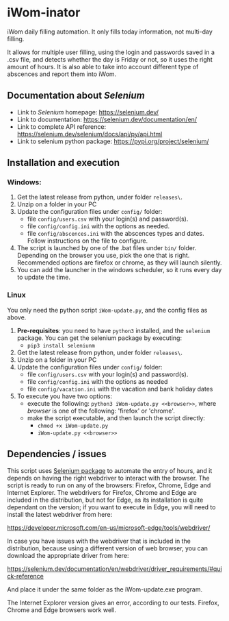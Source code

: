 # iWom-inator
iWom daily filling automation. It only fills today information, not multi-day filling.

It allows for multiple user filling, using the login and passwords saved in a .csv file, and detects whether the day is Friday or not, so it uses the right amount of hours. It is also able to take into account different type of abscences and report them into iWom.


## Documentation about *Selenium*
- Link to *Selenium* homepage: https://selenium.dev/
- Link to documentation: https://selenium.dev/documentation/en/
- Link to complete API reference: https://selenium.dev/selenium/docs/api/py/api.html
- Link to selenium python package: https://pypi.org/project/selenium/


## Installation and execution

### Windows:

  1. Get the latest release from python, under folder `releases\`.
  2. Unzip on a folder in your PC
  3. Update the configuration files under `config/` folder:
      - file `config/users.csv` with your login(s) and password(s).
      - file `config/config.ini` with the options as needed.
      - file `config/abscences.ini` with the abscences types and dates. Follow instructions on the file to configure.
  4. The script is launched by one of the .bat files under `bin/` folder. Depending on the browser you use, pick the one that is right. Recommended options are firefox or chrome, as they will launch silently.
  5. You can add the launcher in the windows scheduler, so it runs every day to update the time.

### Linux

You only need the python script `iWom-update.py`, and the config files as above.

  1. **Pre-requisites**: you need to have `python3` installed, and the `selenium` package. You can get the selenium package by executing:
     - `pip3 install seleniunm`
  2. Get the latest release from python, under folder `releases\`.
  3. Unzip on a folder in your PC
  4. Update the configuration files under `config/` folder:
      - file `config/users.csv` with your login(s) and password(s).
      - file `config/config.ini` with the options as needed
      - file `config/vacation.ini` with the vacation and bank holiday dates
  5. To execute you have two options:
     - execute the following: `python3 iWom-update.py <<browser>>`, where _browser_ is one of the following: 'firefox' or 'chrome'.
     - make the script executable, and then launch the script directly:
       - `chmod +x iWom-update.py`
       - `iWom-update.py <<browser>>`


## Dependencies / issues

This script uses [Selenium package](https://selenium.dev/) to automate the entry of hours, and it depends on having the right webdriver to interact with the browser. The script is ready to run on any of the browsers: Firefox, Chrome, Edge and Internet Explorer. The webdrivers for Firefox, Chrome and Edge are included in the distribution, but not for Edge, as its installation is quite dependant on the version; if you want to execute in Edge, you will need to install the latest webdriver from here:

https://developer.microsoft.com/en-us/microsoft-edge/tools/webdriver/

In case you have issues with the webdriver that is included in the distribution, because using a different version of web browser, you can download the appropriate driver from here:

https://selenium.dev/documentation/en/webdriver/driver_requirements/#quick-reference

And place it under the same folder as the iWom-update.exe program.

The Internet Explorer version gives an error, according to our tests. Firefox, Chrome and Edge browsers work well.
